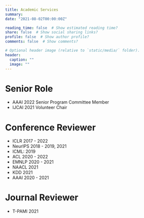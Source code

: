 ```yaml
---
title: Academic Services
summary: 
date: "2021-08-02T00:00:00Z"

reading_time: false  # Show estimated reading time?
share: false  # Show social sharing links?
profile: false  # Show author profile?
comments: false  # Show comments?

# Optional header image (relative to `static/media/` folder).
header:
  caption: ""
  image: ""
---
```

# Senior Role

- AAAI 2022 Senior Program Committee Member
- IJCAI 2021 Volunteer Chair

# Conference Reviewer

- ICLR 2017 - 2022
- NeurIPS 2018 - 2019, 2021
- ICML: 2019 
- ACL 2020 - 2022 
- EMNLP 2020 - 2021
- NAACL 2021 
- KDD 2021 
- AAAI 2020 - 2021

# Journal Reviewer

- T-PAMI 2021
